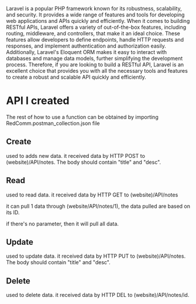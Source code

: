 Laravel is a popular PHP framework known for its robustness, scalability, and security. It provides a wide range of features and tools for developing web applications and APIs quickly and efficiently. When it comes to building RESTful APIs, Laravel offers a variety of out-of-the-box features, including routing, middleware, and controllers, that make it an ideal choice. These features allow developers to define endpoints, handle HTTP requests and responses, and implement authentication and authorization easily. Additionally, Laravel's Eloquent ORM makes it easy to interact with databases and manage data models, further simplifying the development process. Therefore, if you are looking to build a RESTful API, Laravel is an excellent choice that provides you with all the necessary tools and features to create a robust and scalable API quickly and efficiently.

# API I created

The rest of how to use a function can be obtained by importing RedComm.postman_collection.json file 

## Create

used to adds new data. it received data by HTTP POST to (website)/API/notes. The body should contain "title" and "desc".

## Read

used to read data. it received data by HTTP GET to (website)/API/notes

it can pull 1 data through (website/API/notes/1), the data pulled are based on its ID.

if there's no parameter, then it will pull all data.

## Update

used to update data. it received data by HTTP PUT to (website)/API/notes. The body should contain "title" and "desc".

## Delete

used to delete data. it received data by HTTP DEL to (website)/API/notes/id. 
